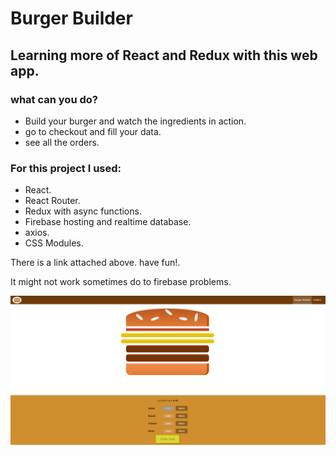 # Burger Builder

## Learning more of React and Redux with this web app.

### what can you do?
- Build your burger and watch the ingredients in action.
- go to checkout and fill your data.
- see all the orders.

### For this project I used:

- React.
- React Router.
- Redux with async functions.
- Firebase hosting and realtime database.
- axios.
- CSS Modules.

There is a link attached above. have fun!.

It might not work sometimes do to firebase problems.

<img src="burger.png" alt="burger" width="700"/>
